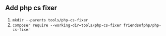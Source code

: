 ## Add php cs fixer
1. `mkdir --parents tools/php-cs-fixer`
2. `composer require --working-dir=tools/php-cs-fixer friendsofphp/php-cs-fixer`